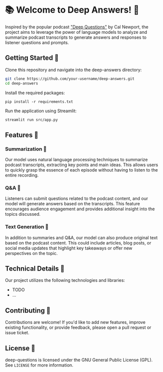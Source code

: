 # 📚 Welcome to Deep Answers! 🤔

  Inspired by the popular podcast ["Deep Questions"](https://www.thedeeplife.com/) by Cal Newport, the project aims to leverage the power of language models to analyze and summarize podcast transcripts to generate answers and responses to listener questions and prompts.

## Getting Started 🌱

  Clone this repository and navigate into the deep-answers directory:

  ```sh
  git clone https://github.com/your-username/deep-answers.git
  cd deep-answers
  ```

  Install the required packages:

  ```
  pip install -r requirements.txt
  ```

  Run the application using Streamlit:

  ```sh
  streamlit run src/app.py
  ```

## Features 🎉

### Summarization 📖

  Our model uses natural language processing techniques to summarize podcast transcripts, extracting key points and main ideas. This allows users to quickly grasp the essence of each episode without having to listen to the entire recording.

### Q&A 🤔

  Listeners can submit questions related to the podcast content, and our model will generate answers based on the transcripts. This feature encourages audience engagement and provides additional insight into the topics discussed.

### Text Generation 📝

  In addition to summaries and Q&A, our model can also produce original text based on the podcast content. This could include articles, blog posts, or social media updates that highlight key takeaways or offer new perspectives on the topic.

## Technical Details 🔧

  Our project utilizes the following technologies and libraries:

  - TODO
  - ...

## Contributing 🤝

  Contributions are welcome! If you'd like to add new features, improve existing functionality, or provide feedback, please open a pull request or issue ticket.
  
## License 📄

deep-questions is licensed under the GNU General Public License (GPL). See `LICENSE` for more information.

